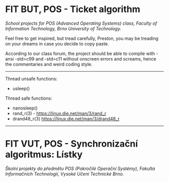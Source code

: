 # FIT BUT, POS - Ticket algorithm
*School projects for POS (Advanced Operating Systems) class, Faculty of Information Technology, Brno University of Technology.*

Feel free to get inspired, but tread carefully, Preston, you may be treading on your dreams in case you decide to copy paste.


According to our class forum, the project should be able to compile with -ansi -std=c99 and -std=c11 without onscreen errors and screams, hence the commentaries and weird coding style.



_____
Thread unsafe functions:
* usleep()

Thread safe functions: 
* nanosleep()
* rand_r(3) - https://linux.die.net/man/3/rand_r
* drand48_r(3) https://linux.die.net/man/3/drand48_r

___
# FIT VUT, POS - Synchronizační algoritmus: Lístky
*Školní projekty do předmětu POS (Pokročilé Operační Systémy), Fakulta Informačních Technologií, Vysoké Učení Technické Brno.*
